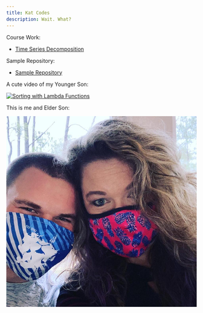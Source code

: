 ```yaml
---
title: Kat Codes
description: Wait. What?
---
```


Course Work:

- [Time Series Decomposition](/timeseries/index.md)


Sample Repository:

- [Sample Repository](https://github.com/katmakai/William_and_Mary)


A cute video of my Younger Son:

[![Sorting with Lambda Functions](https://img.youtube.com/vi/FWKTcVG9Myc/0.jpg)](http://www.youtube.com/watch?v=FWKTcVG9Myc)


This is me and Elder Son:

![My Picture](/pictures/thomas_and_mom.jpg)
